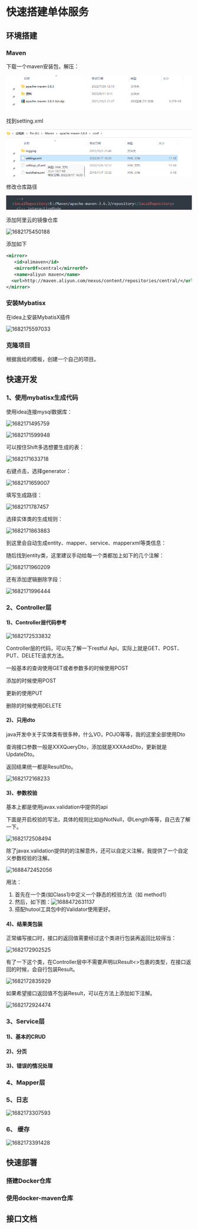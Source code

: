 # 快速搭建单体服务

## 环境搭建

### Maven

下载一个maven安装包，解压：

![1682175358849](assets\1682175358849.png)



找到setting.xml

![1682175372983](assets\1682175372983.png)

修改仓库路径

![1682175391233](assets\1682175391233.png)

添加阿里云的镜像仓库

![1682175450188](E:\JAVA_Files\quick-monomer\assets\1682175450188.png)

添加如下

```xml
<mirror>
   <id>alimaven</id>
   <mirrorOf>central</mirrorOf>
   <name>aliyun maven</name>
  <url>http://maven.aliyun.com/nexus/content/repositories/central/</url>
</mirror>

```



### 安装Mybatisx

在idea上安装MybatisX插件

![1682175597033](E:\JAVA_Files\quick-monomer\assets\1682175597033.png)

### 克隆项目

根据我给的模板，创建一个自己的项目。

## 快速开发

### 1、使用mybatisx生成代码

使用idea连接mysql数据库：

![1682171495759](E:\JAVA_Files\quick-monomer\assets\1682171495759.png)

![1682171599948](E:\JAVA_Files\quick-monomer\assets\1682171599948.png)

可以按住Shift多选想要生成的表：

![1682171633718](E:\JAVA_Files\quick-monomer\assets\1682171633718.png)

右键点击，选择generator：

![1682171659007](E:\JAVA_Files\quick-monomer\assets\1682171659007.png)

填写生成路径：

![1682171787457](E:\JAVA_Files\quick-monomer\assets\1682171787457.png)

选择实体类的生成规则：

![1682171863883](E:\JAVA_Files\quick-monomer\assets\1682171863883.png)

到这里会自动生成entity、mapper、service、mapperxml等类信息：

随后找到entity类，这里建议手动给每一个类都加上如下的几个注解：

![1682171960209](E:\JAVA_Files\quick-monomer\assets\1682171960209.png)

还有添加逻辑删除字段：

![1682171996444](E:\JAVA_Files\quick-monomer\assets\1682171996444.png)



### 2、Controller层



#### 1)、Controller层代码参考

![1682172533832](E:\JAVA_Files\quick-monomer\assets\1682172533832.png)

Controller层的代码，可以先了解一下restful Api，实际上就是GET、POST、PUT、DELETE请求方法。

一般基本的查询使用GET或者参数多的时候使用POST

添加的时候使用POST

更新的使用PUT

删除的时候使用DELETE

#### 2)、只用dto

java开发中关于实体类有很多种，什么VO，POJO等等，我的这里全部使用Dto

查询接口参数一般是XXXQueryDto，添加就是XXXAddDto，更新就是UpdateDto。

返回结果统一都是ResultDto。

![1682172168233](E:\JAVA_Files\quick-monomer\assets\1682172168233.png)



#### 3)、参数校验

基本上都是使用javax.validation中提供的api

下面是开启校验的写法，具体的规则比如@NotNull，@Length等等，自己去了解一下。

![1682172508494](E:\JAVA_Files\quick-monomer\assets\1682172508494.png)

除了javax.validation提供的的注解意外，还可以自定义注解，我提供了一个自定义参数校验的注解。

![1688472452056](E:\JAVA_Files\quick-monomer\assets\1688472452056.png)

用法：

1. 首先在一个类(如Class1)中定义一个静态的校验方法（如 method1）
2. 然后，如下图：![1688472631137](E:\JAVA_Files\quick-monomer\assets\1688472631137.png)
3. 搭配hutool工具包中的Validator使用更好。

#### 4)、结果类包装

正常编写接口时，接口的返回值需要经过这个类进行包装再返回比较得当：

![1682172902525](E:\JAVA_Files\quick-monomer\assets\1682172902525.png)



有了一下这个类，在Controller层中不需要声明以Result<>包裹的类型，在接口返回的时候，会自行包装Result。

![1682172835929](E:\JAVA_Files\quick-monomer\assets\1682172835929.png)

如果希望接口返回值不包装Result，可以在方法上添加如下注解。

![1682172924474](E:\JAVA_Files\quick-monomer\assets\1682172924474.png)







### 3、Service层



#### 1)、基本的CRUD





#### 2)、分页





#### 3)、错误的情况处理







### 4、Mapper层







### 5、日志



![1682173307593](E:\JAVA_Files\quick-monomer\assets\1682173307593.png)



### 6、 缓存



![1682173391428](E:\JAVA_Files\quick-monomer\assets\1682173391428.png)







## 快速部署

### 搭建Docker仓库





### 使用docker-maven仓库





## 接口文档